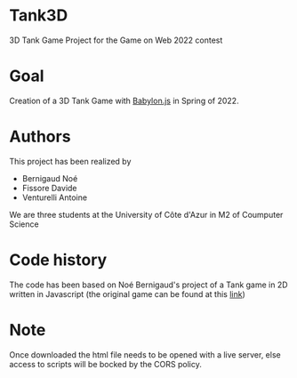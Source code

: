 # Tank3D
3D Tank Game Project for the Game on Web 2022 contest

# Goal 
Creation of a 3D Tank Game with [Babylon.js](https://www.babylonjs.com/) in Spring of 2022.

# Authors
This project has been realized by
- Bernigaud Noé
- Fissore Davide
- Venturelli Antoine

We are three students at the University of Côte d'Azur in M2 of Coumputer Science

# Code history
The code has been based on Noé Bernigaud's project of a Tank game in 2D written in Javascript (the original game can be found at this [link](https://github.com/noebernigaud/TankGame))

# Note
Once downloaded the html file needs to be opened with a live server, else access to scripts will be bocked by the CORS policy.


